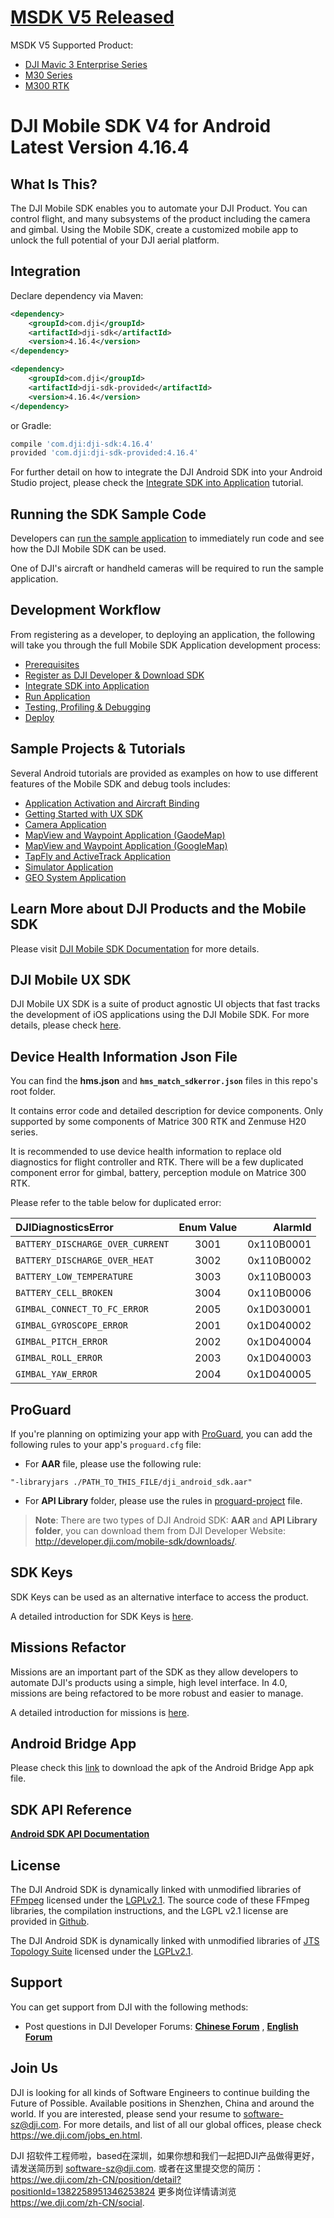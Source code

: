 # [MSDK V5 Released](https://github.com/dji-sdk/Mobile-SDK-Android-V5)

MSDK V5 Supported Product:
* [DJI Mavic 3 Enterprise Series](https://www.dji.com/cn/mavic-3-enterprise)
* [M30 Series](https://www.dji.com/matrice-30?site=brandsite&from=nav)
* [M300 RTK](https://www.dji.com/matrice-300?site=brandsite&from=nav)

# DJI Mobile SDK V4 for Android Latest Version 4.16.4

## What Is This?

The DJI Mobile SDK enables you to automate your DJI Product. You can control flight, and many subsystems of the product including the camera and gimbal. Using the Mobile SDK, create a customized mobile app to unlock the full potential of your DJI aerial platform.

## Integration

Declare dependency via Maven:

~~~xml
<dependency>
    <groupId>com.dji</groupId>
    <artifactId>dji-sdk</artifactId>
    <version>4.16.4</version>
</dependency>

<dependency>
    <groupId>com.dji</groupId>
    <artifactId>dji-sdk-provided</artifactId>
    <version>4.16.4</version>
</dependency>
~~~

or Gradle:

~~~groovy
compile 'com.dji:dji-sdk:4.16.4'
provided 'com.dji:dji-sdk-provided:4.16.4'
~~~

For further detail on how to integrate the DJI Android SDK into your Android Studio project, please check the [Integrate SDK into Application](http://developer.dji.com/mobile-sdk/documentation/application-development-workflow/workflow-integrate.html#import-maven-dependency) tutorial.

## Running the SDK Sample Code

Developers can [run the sample application](https://developer.dji.com/mobile-sdk/documentation/quick-start/index.html#android-sample-app) to immediately run code and see how the DJI Mobile SDK can be used.

One of DJI's aircraft or handheld cameras will be required to run the sample application.

## Development Workflow 

From registering as a developer, to deploying an application, the following will take you through the full Mobile SDK Application development process:

- [Prerequisites](https://developer.dji.com/mobile-sdk/documentation/application-development-workflow/workflow-prerequisits.html)
- [Register as DJI Developer & Download SDK](https://developer.dji.com/mobile-sdk/documentation/application-development-workflow/workflow-register.html)
- [Integrate SDK into Application](https://developer.dji.com/mobile-sdk/documentation/application-development-workflow/workflow-integrate.html)
- [Run Application](https://developer.dji.com/mobile-sdk/documentation/application-development-workflow/workflow-run.html)
- [Testing, Profiling & Debugging](https://developer.dji.com/mobile-sdk/documentation/application-development-workflow/workflow-testing.html)
- [Deploy](https://developer.dji.com/mobile-sdk/documentation/application-development-workflow/workflow-deploy.html)

## Sample Projects & Tutorials

Several Android tutorials are provided as examples on how to use different features of the Mobile SDK and debug tools includes:

- [Application Activation and Aircraft Binding](http://developer.dji.com/mobile-sdk/documentation/android-tutorials/ActivationAndBinding.html)
- [Getting Started with UX SDK](http://developer.dji.com/mobile-sdk/documentation/android-tutorials/UXSDKDemo.html)
- [Camera Application](https://developer.dji.com/mobile-sdk/documentation/android-tutorials/FPVDemo.html)
- [MapView and Waypoint Application (GaodeMap)](https://developer.dji.com/mobile-sdk/documentation/android-tutorials/GSDemo-Gaode-Map.html)
- [MapView and Waypoint Application (GoogleMap)](https://developer.dji.com/mobile-sdk/documentation/android-tutorials/GSDemo-Google-Map.html)
- [TapFly and ActiveTrack Application](https://developer.dji.com/mobile-sdk/documentation/android-tutorials/P4MissionsDemo.html)
- [Simulator Application](http://developer.dji.com/mobile-sdk/documentation/android-tutorials/SimulatorDemo.html)
- [GEO System Application](http://developer.dji.com/mobile-sdk/documentation/android-tutorials/GEODemo.html)

## Learn More about DJI Products and the Mobile SDK

Please visit [DJI Mobile SDK Documentation](https://developer.dji.com/mobile-sdk/documentation/introduction/index.html) for more details.

## DJI Mobile UX SDK

DJI Mobile UX SDK is a suite of product agnostic UI objects that fast tracks the development of iOS applications using the DJI Mobile SDK. For more details, please check [here](https://github.com/dji-sdk/Mobile-UXSDK-Android).

## Device Health Information Json File

You can find the **hms.json** and **`hms_match_sdkerror.json`** files in this repo's root folder.

It contains error code and detailed description for device components. Only supported by some components of Matrice 300 RTK and Zenmuse H20 series.

It is recommended to use device health information to replace old diagnostics for flight controller and RTK. There will be a few duplicated component error for gimbal, battery, perception module on Matrice 300 RTK.

Please refer to the table below for duplicated error:

| DJIDiagnosticsError | Enum Value | AlarmId |
|:------------- |:---------------:| -------------:|
| `BATTERY_DISCHARGE_OVER_CURRENT`  | 3001 | 0x110B0001|
| `BATTERY_DISCHARGE_OVER_HEAT` | 3002  | 0x110B0002 |
| `BATTERY_LOW_TEMPERATURE` | 3003  | 0x110B0003 |
| `BATTERY_CELL_BROKEN` | 3004 | 0x110B0006 |
| `GIMBAL_CONNECT_TO_FC_ERROR` | 2005 | 0x1D030001 |
| `GIMBAL_GYROSCOPE_ERROR` | 2001 | 0x1D040002 |
| `GIMBAL_PITCH_ERROR` | 2002 | 0x1D040004 |
| `GIMBAL_ROLL_ERROR` | 2003 | 0x1D040003 |
| `GIMBAL_YAW_ERROR` | 2004 | 0x1D040005 |


## ProGuard

If you're planning on optimizing your app with [ProGuard](https://developer.android.com/studio/build/shrink-code.html), you can add the following rules to your app's `proguard.cfg` file:

- For **AAR** file, please use the following rule:

~~~
"-libraryjars ./PATH_TO_THIS_FILE/dji_android_sdk.aar"
~~~

- For **API Library** folder, please use the rules in [proguard-project](<https://github.com/dji-sdk/Mobile-SDK-Android/blob/master/Sample Code/app/proguard-rules.pro>) file. 

> **Note**: There are two types of DJI Android SDK: **AAR** and **API Library folder**, you can download them from DJI Developer Website: <http://developer.dji.com/mobile-sdk/downloads/>.

## SDK Keys

SDK Keys can be used as an alternative interface to access the product.

A detailed introduction for SDK Keys is [here](./docs/README-KeyedInterface.md).

## Missions Refactor

Missions are an important part of the SDK as they allow developers to automate DJI's products using a simple, high level interface. In 4.0, missions are being refactored to be more robust and easier to manage.

A detailed introduction for missions is [here](./docs/README-Mission.md).

## Android Bridge App

Please check this [link](https://github.com/dji-sdk/Android-Bridge-App) to download the apk of the Android Bridge App apk file.

## SDK API Reference

[**Android SDK API Documentation**](http://developer.dji.com/api-reference/android-api/index.html)

## License

The DJI Android SDK is dynamically linked with unmodified libraries of <a href=http://ffmpeg.org>FFmpeg</a> licensed under the <a href=https://www.gnu.org/licenses/lgpl-2.1.html.en>LGPLv2.1</a>. The source code of these FFmpeg libraries, the compilation instructions, and the LGPL v2.1 license are provided in [Github](https://github.com/dji-sdk/FFmpeg).

The DJI Android SDK is dynamically linked with unmodified libraries of <a href=https://mvnrepository.com/artifact/com.vividsolutions/jts/1.8>JTS Topology Suite</a> licensed under the <a href=https://www.gnu.org/licenses/lgpl-2.1.html.en>LGPLv2.1</a>.

## Support

You can get support from DJI with the following methods:

- Post questions in DJI Developer Forums:
[**Chinese Forum**](https://djisdksupport.zendesk.com/hc/zh-cn/community/topics)
, [**English Forum**](https://djisdksupport.zendesk.com/hc/en-us/community/topics)

## Join Us

DJI is looking for all kinds of Software Engineers to continue building the Future of Possible. Available positions in Shenzhen, China and around the world. If you are interested, please send your resume to <software-sz@dji.com>. For more details, and list of all our global offices, please check <https://we.dji.com/jobs_en.html>.

DJI 招软件工程师啦，based在深圳，如果你想和我们一起把DJI产品做得更好，请发送简历到 <software-sz@dji.com>.  或者在这里提交您的简历：https://we.dji.com/zh-CN/position/detail?positionId=1382258951346253824 更多岗位详情请浏览 <https://we.dji.com/zh-CN/social>.
